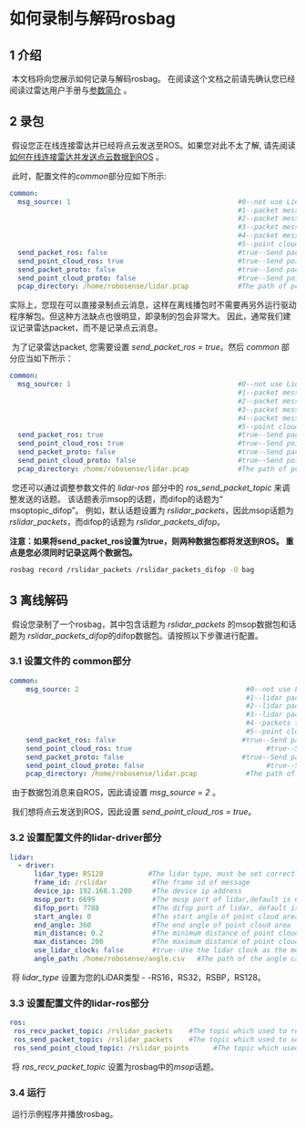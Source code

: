 # 如何录制与解码rosbag



## 1 介绍

​	本文档将向您展示如何记录与解码rosbag。 在阅读这个文档之前请先确认您已经阅读过雷达用户手册与[参数简介](../intro/parameter_intro.md) 。



## 2 录包

​	假设您正在线连接雷达并已经将点云发送至ROS。如果您对此不太了解, 请先阅读 [如何在线连接雷达并发送点云数据到ROS](how_to_online_send_point_cloud_ros_cn.md) 。

​    此时，配置文件的*common*部分应如下所示:

```yaml
common:
  msg_source: 1                                         #0--not use Lidar
                                                        #1--packet message come from online lidar
                                                        #2--packet message come from ROS or ROS2
                                                        #3--packet message come from Pcap bag
                                                        #4--packet message come from Protobuf-UDP
                                                        #5--point cloud from Protobuf-UDP
  send_packet_ros: false                                #true--Send packet through ROS or ROS2(Used to record packet)
  send_point_cloud_ros: true                            #true--Send point cloud through ROS or ROS2
  send_packet_proto: false                              #true--Send packet through Protobuf-UDP
  send_point_cloud_proto: false                         #true--Send point cloud through Protobuf-UDP
  pcap_directory: /home/robosense/lidar.pcap            #The path of pcap file
```

​	实际上，您现在可以直接录制点云消息，这样在离线播包时不需要再另外运行驱动程序解包。但这种方法缺点也很明显，即录制的包会非常大。 因此，通常我们建议记录雷达packet，而不是记录点云消息。

​	为了记录雷达packet, 您需要设置 *send_packet_ros = true*。然后 *common* 部分应当如下所示： 

```yaml
common:
  msg_source: 1                                         #0--not use Lidar
                                                        #1--packet message come from online lidar
                                                        #2--packet message come from ROS or ROS2
                                                        #3--packet message come from Pcap bag
                                                        #4--packet message come from Protobuf-UDP
                                                        #5--point cloud from Protobuf-UDP
  send_packet_ros: true                                 #true--Send packet through ROS or ROS2(Used to record packet)
  send_point_cloud_ros: true                            #true--Send point cloud through ROS or ROS2
  send_packet_proto: false                              #true--Send packet through Protobuf-UDP
  send_point_cloud_proto: false                         #true--Send point cloud through Protobuf-UDP
  pcap_directory: /home/robosense/lidar.pcap            #The path of pcap file
```

​	您还可以通过调整参数文件的 *lidar-ros* 部分中的 *ros_send_packet_topic* 来调整发送的话题。 该话题表示msop的话题，而difop的话题为“ msoptopic_difop”。 例如，默认话题设置为 *rslidar_packets*，因此msop话题为 *rslidar_packets*，而difop的话题为 *rslidar_packets_difop*。

**注意：如果将send_packet_ros设置为true，则两种数据包都将发送到ROS。 重点是您必须同时记录这两个数据包。**

```sh
rosbag record /rslidar_packets /rslidar_packets_difop -O bag
```



## 3 离线解码

​	假设您录制了一个rosbag，其中包含话题为 *rslidar_packets* 的msop数据包和话题为 *rslidar_packets_difop*的difop数据包。请按照以下步骤进行配置。	

### 3.1 设置文件的 common部分

```yaml
common:
    msg_source: 2                                         #0--not use Lidar
                                                          #1--lidar packet message come from online lidar
                                                          #2--lidar packet message come from ROS
                                                          #3--lidar packet message come from Pcap bag
                                                          #4--packets from Protobuf-UDP
                                                          #5--point cloud from Protobuf-UDP
    send_packet_ros: false                               #true--Send packet through ROS(Used to record packet)
    send_point_cloud_ros: true                                 #true--Send point cloud through ROS
    send_packet_proto: false                             #true--Send packets through Protobuf-UDP
    send_point_cloud_proto: false                              #true--Send point cloud through Protobuf-UDP
    pcap_directory: /home/robosense/lidar.pcap            #The path of pcap file
```

​	由于数据包消息来自ROS，因此请设置 *msg_source = 2* 。

​	我们想将点云发送到ROS，因此设置 *send_point_cloud_ros = true*。



### 3.2 设置配置文件的lidar-driver部分

```yaml
lidar:
  - driver:
      lidar_type: RS128           #The lidar type, must be set correctly
      frame_id: /rslidar           #The frame id of message
      device_ip: 192.168.1.200     #The device ip address
      msop_port: 6699              #The mosp port of lidar,default is 6699
      difop_port: 7788             #The difop port of lidar, default is 7788
      start_angle: 0               #The start angle of point cloud area
      end_angle: 360               #The end angle of point cloud area
      min_distance: 0.2            #The minimum distance of point cloud area
      max_distance: 200            #The maximum distance of point cloud area
      use_lidar_clock: false       #true--Use the lidar clock as the message timestamp;false-- Use the system clock as the time stamp  
      angle_path: /home/robosense/angle.csv   #The path of the angle calibration file. For latest version lidars, there is no need to use this file.
```

​	将 *lidar_type* 设置为您的LiDAR类型 - -RS16，RS32，RSBP，RS128。



### 3.3 设置配置文件的lidar-ros部分

```yaml
ros:
 ros_recv_packet_topic: /rslidar_packets    #The topic which used to reveice lidar packets from ROS
 ros_send_packet_topic: /rslidar_packets    #The topic which used to send lidar packets through ROS
 ros_send_point_cloud_topic: /rslidar_points      #The topic which used to send point cloud through ROS
```

​	将 *ros_recv_packet_topic* 设置为rosbag中的*msop*话题。



### 3.4 运行

​	运行示例程序并播放rosbag。



 